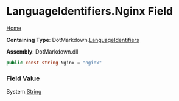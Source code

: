 <a name="_top"></a>

# LanguageIdentifiers\.Nginx Field

[Home](../../../README.md#_top)

**Containing Type**: DotMarkdown\.[LanguageIdentifiers](../README.md#_top)

**Assembly**: DotMarkdown\.dll

```csharp
public const string Nginx = "nginx"
```

### Field Value

System\.[String](https://docs.microsoft.com/en-us/dotnet/api/system.string)
